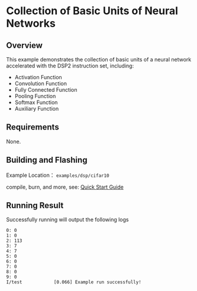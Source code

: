 # Collection of Basic Units of Neural Networks

## Overview

This example demonstrates the collection of basic units of a neural network accelerated with the DSP2 instruction set, including:

- Activation Function
- Convolution Function
- Fully Connected Function
- Pooling Function
- Softmax Function
- Auxiliary Function

## Requirements

None.

## Building and Flashing

Example Location： `examples/dsp/cifar10`

compile, burn, and more, see: [Quick Start Guide](https://doc.winnermicro.net/w800/en/latest/get_started/index.html)

## Running Result

Successfully running will output the following logs

```
0: 0
1: 0
2: 113
3: 7
4: 7
5: 0
6: 0
7: 0
8: 0
9: 0
I/test            [0.066] Example run successfully!
```

